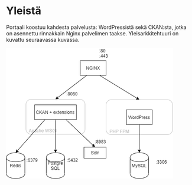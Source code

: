 # Yleistä

Portaali koostuu kahdesta palvelusta: WordPressistä sekä CKAN:sta, jotka on asennettu rinnakkain Nginx palvelimen taakse. Yleisarkkitehtuuri on kuvattu seuraavassa kuvassa.

![Sovellusarkkitehtuuri](../.gitbook/assets/application-architecture.png)

